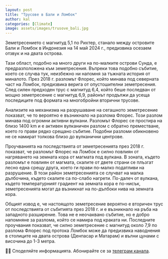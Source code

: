 ```yaml
---
layout: post
title: "Трусове в Бали и Ломбок"
author: kal
categories: [Climate]
image: assets/images/trusove_bali.jpg
---
```


Земетресението с магнитуд 5,1 по Рихтер, станало между островите Бали и Ломбок в Индонезия на 14 май 2024 г., предизвика осезаем отзвук и на двата острова.

Тази област, подобно на много други на по-малките острови Сунда, е предразположена към земетресения. Въпреки това подобно събитие, което се случва тук, неизбежно ни напомня за тъжната история от миналото. През 2018 г. разломът Флорес, който минава под северната част на Ломбок, предизвика верига от опустошителни земетресения. След силен предходен трус с магнитуд 6,4, който беше последван от мощно земетресение с магнитуд 6,9, районът продължи да усеща последиците под формата на многобройни вторични трусове.

Анализите на механизма на разрушаване на сегашното земетресение показват, че то вероятно е възникнало на разлома Флорес. Този разлом минава под огромни активни вулкани. Разломът Флорес се простира на близо 1400 km и е активен вулканичен разлом с обратно преместване, което го прави рядко срещано събитие. Подобни разломи обикновено не се намират толкова близо до вулканични центрове.

Проучванията на последствията от земетресенията през 2018 г. показват, че разломът Флорес на Ломбок е силно повлиян от нагряването на земната кора от магмата под вулкана. В зоната, където разломът е повлиян от магмата, скалите от двете страни се плъзгат лесно една срещу друга, което ги прави по-малко податливи на разрушение. В този район земетресенията се случват на малка дълбочина, където скалите са по-слабо нагрети. По-далеч от вулкана, където температурният градиент на земната кора е по-нисък, земетресенията могат да възникнат на по-дълбоки нива на земната кора.

Общият извод е, че настоящото земетресение вероятно е вторичен трус от последствията от събитията през 2018 г. и е възникнало на ръба на западното разширение. Това не е неочаквано събитие, но е добро напомняне за разлома, който се намира под краката ни. Последните проучвания показват, че силно земетресение с магнитуд около 7,9 по разлома Флорес под протока Ломбок може да предизвика наводнения в столиците на двата острова (Денпасар и Матарам) и вълни цунами с височина до 1-3 метра.

🧑‍💻 Споделяйте информацията.
Абонирайте се за [телеграм канала](https://t.me/klimat_realnost).
